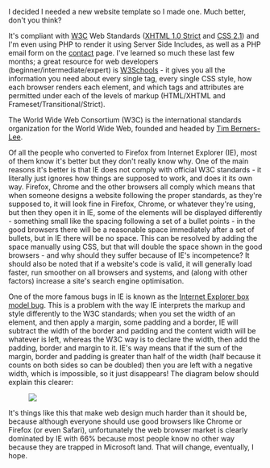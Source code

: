 I decided I needed a new website template so I made one. Much better, don't you think?  
  
It's compliant with [W3C](http://www.w3c.org/) Web Standards ([XHTML 1.0
Strict](http://validator.w3.org/check?uri=http://www.bennuttall.com/) and [CSS
2.1](http://jigsaw.w3.org/css-validator/validator?uri=http://www.bennuttall.com/)) and I'm even
using PHP to render it using Server Side Includes, as well as a PHP email form on the
[contact](http://www.blogger.com/contact/) page. I've learned so much these last few months; a great
resource for web developers (beginner/intermediate/expert) is
[W3Schools](http://www.w3schools.com/) - it gives you all the information you need about every
single tag, every single CSS style, how each browser renders each element, and which tags and
attributes are permitted under each of the levels of markup (HTML/XHTML and
Frameset/Transitional/Strict).
  
The World Wide Web Consortium (W3C) is the international standards organization for the World
Wide Web, founded and headed by [Tim Berners-Lee](http://en.wikipedia.org/wiki/Tim_Berners-Lee).
  
Of all the people who converted to Firefox from Internet Explorer (IE), most of them know it's
better but they don't really know why. One of the main reasons it's better is that IE does not
comply with official W3C standards - it literally just ignores how things are supposed to work, and
does it its own way. Firefox, Chrome and the other browsers all comply which means that when someone
designs a website following the proper standards, as they're supposed to, it will look fine in
Firefox, Chrome, or whatever they're using, but then they open it in IE, some of the elements will
be displayed differently - something small like the spacing following a set of a bullet points - in
the good browsers there will be a reasonable space immediately after a set of bullets, but in IE
there will be no space. This can be resolved by adding the space manually using CSS, but that will
double the space shown in the good browsers - and why should they suffer because of IE's
incompetence? It should also be noted that if a website's code is valid, it will generally load
faster, run smoother on all browsers and systems, and (along with other factors) increase a site's
search engine optimisation.
  
One of the more famous bugs in IE is known as the [Internet Explorer box model
bug](http://en.wikipedia.org/wiki/Internet_Explorer_box_model_bug). This is a problem with the way
IE interprets the markup and style differently to the W3C standards; when you set the width of an
element, and then apply a margin, some padding and a border, IE will subtract the width of the
border and padding and the content width will be whatever is left, whereas the W3C way is to declare
the width, then add the padding, border and margin to it. IE's way means that if the sum of the
margin, border and padding is greater than half of the width (half because it counts on both sides
so can be doubled) then you are left with a negative width, which is impossible, so it just
disappears! The diagram below should explain this clearer:

<figure class="wp-block-image">
<a href="http://upload.wikimedia.org/wikipedia/commons/b/bd/W3C_and_Internet_Explorer_box_models.png"><img src="http://upload.wikimedia.org/wikipedia/commons/b/bd/W3C_and_Internet_Explorer_box_models.png" /></a>
</figure>
  
It's things like this that make web design much harder than it should be, because although everyone
should use good browsers like Chrome or Firefox (or even Safari), unfortunately the web browser
market is clearly dominated by IE with 66% because most people know no other way because they are
trapped in Microsoft land. That will change, eventually, I hope.  